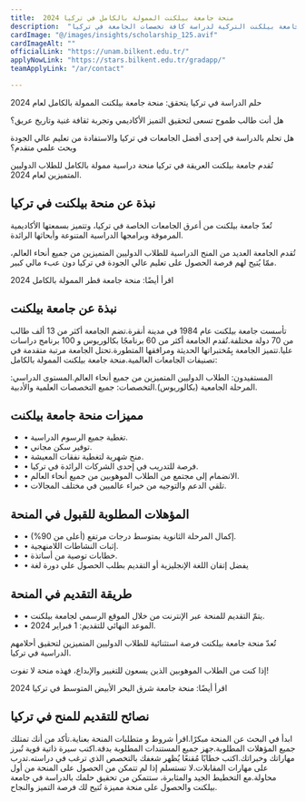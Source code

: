 ```yaml
---
title:  منحة جامعة بيلكنت الممولة بالكامل في تركيا 2024 
description:  "منحة ممولة بالكامل وراتب شهري مقدمة من جامعة بيلكنت التركية لدراسة كافة تخصصات الجامعة في تركيا." 
cardImage: "@/images/insights/scholarship_125.avif" 
cardImageAlt: "" 
officialLink: "https://unam.bilkent.edu.tr/" 
applyNowLink: "https://stars.bilkent.edu.tr/gradapp/" 
teamApplyLink: "/ar/contact"

---
```


حلم الدراسة في تركيا يتحقق: منحة جامعة بيلكنت الممولة بالكامل لعام 2024

هل أنت طالب طموح تسعى لتحقيق التميز الأكاديمي وتجربة ثقافة غنية وتاريخ عريق؟

هل تحلم بالدراسة في إحدى أفضل الجامعات في تركيا والاستفادة من تعليم عالي الجودة وبحث علمي متقدم؟

تُقدم جامعة بيلكنت العريقة في تركيا منحة دراسية ممولة بالكامل للطلاب الدوليين المتميزين لعام 2024.

## نبذة عن منحة بيلكنت في تركيا

تُعدّ جامعة بيلكنت من أعرق الجامعات الخاصة في تركيا، وتتميز بسمعتها الأكاديمية المرموقة وبرامجها الدراسية المتنوعة وأبحاثها الرائدة.

تُقدم الجامعة العديد من المنح الدراسية للطلاب الدوليين المتميزين من جميع أنحاء العالم، ممّا يُتيح لهم فرصة الحصول على تعليم عالي الجودة في تركيا دون عبء مالي كبير.

اقرأ أيضًا: منحة جامعة قطر الممولة بالكامل 2024

## نبذة عن جامعة بيلكنت

تأسست جامعة بيلكنت عام 1984 في مدينة أنقرة.تضم الجامعة أكثر من 13 ألف طالب من 70 دولة مختلفة.تُقدم الجامعة أكثر من 60 برنامجًا بكالوريوس و 100 برنامج دراسات عليا.تتميز الجامعة بِمُختبراتها الحديثة ومرافقها المتطورة.تحتل الجامعة مرتبة متقدمة في تصنيفات الجامعات العالمية.منحة جامعة بيلكنت الممولة بالكامل:

المستفيدون: الطلاب الدوليين المتميزين من جميع أنحاء العالم.المستوى الدراسي: المرحلة الجامعية (بكالوريوس).التخصصات: جميع التخصصات العلمية والأدبية.

## مميزات منحة جامعة بيلكنت

- • تغطية جميع الرسوم الدراسية.
- • توفير سكن مجاني.
- • منح شهرية لتغطية نفقات المعيشة.
- • فرصة للتدريب في إحدى الشركات الرائدة في تركيا.
- • الانضمام إلى مجتمع من الطلاب الموهوبين من جميع أنحاء العالم.
- • تلقي الدعم والتوجيه من خبراء عالميين في مختلف المجالات.

## المؤهلات المطلوبة للقبول في المنحة

- • إكمال المرحلة الثانوية بمتوسط ​​درجات مرتفع (أعلى من 90%).
- • إثبات النشاطات اللامنهجية.
- • خطابات توصية من أساتذة.
- • يفضل إتقان اللغة الإنجليزية أو التقديم بطلب الحصول علي دورة لغة

## طريقة التقديم في المنحة

- • يتمّ التقديم للمنحة عبر الإنترنت من خلال الموقع الرسمي لجامعة بيلكنت.
- • الموعد النهائي للتقديم: 1 فبراير 2024.

تُعدّ منحة جامعة بيلكنت فرصة استثنائية للطلاب الدوليين المتميزين لتحقيق أحلامهم الدراسية في تركيا.

إذا كنت من الطلاب الموهوبين الذين يسعون للتغيير والإبداع، فهذه منحة لا تفوت!

اقرأ أيضًا: منحة جامعة شرق البحر الأبيض المتوسط في تركيا 2024

## نصائح للتقديم للمنح في تركيا

ابدأ في البحث عن المنحة مبكرًا.اقرأ شروط و متطلبات المنحة بعناية.تأكد من أنك تمتلك جميع المؤهلات المطلوبة.جهز جميع المستندات المطلوبة بدقة.اكتب سيرة ذاتية قوية تُبرز مهاراتك وخبراتك.اكتب خطابًا مُقنعًا يُظهر شغفك بالتخصص الذي ترغب في دراسته.تدرب على مهارات المقابلات.لا تستسلم إذا لم تتمكن من الحصول على المنحة من أول محاولة.مع التخطيط الجيد والمثابرة، ستتمكن من تحقيق حلمك بالدراسة في جامعة بيلكنت والحصول على منحة مميزة تُتيح لك فرصة التميز والنجاح.

